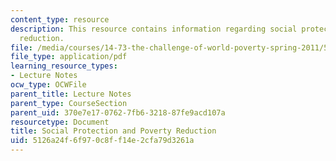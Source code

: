 ```yaml
---
content_type: resource
description: This resource contains information regarding social protection and poverty
  reduction.
file: /media/courses/14-73-the-challenge-of-world-poverty-spring-2011/5126a24f6f970c8ff14e2cfa79d3261a_MIT14_73S11_Lec15_slides.pdf
file_type: application/pdf
learning_resource_types:
- Lecture Notes
ocw_type: OCWFile
parent_title: Lecture Notes
parent_type: CourseSection
parent_uid: 370e7e17-0762-7fb6-3218-87fe9acd107a
resourcetype: Document
title: Social Protection and Poverty Reduction
uid: 5126a24f-6f97-0c8f-f14e-2cfa79d3261a
---
```

